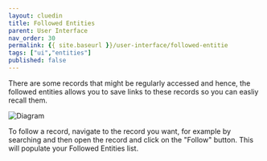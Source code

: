 ```yaml
---
layout: cluedin
title: Followed Entities
parent: User Interface
nav_order: 30
permalink: {{ site.baseurl }}/user-interface/followed-entitie
tags: ["ui","entities"]
published: false
---
```


There are some records that might be regularly accessed and hence, the followed entities allows you to save links to these records so you can easliy recall them. 

![Diagram](../assets/images/user-interface/followed-entities.png)

To follow a record, navigate to the record you want, for example by searching and then open the record and click on the "Follow" button. This will populate your Followed Entities list. 